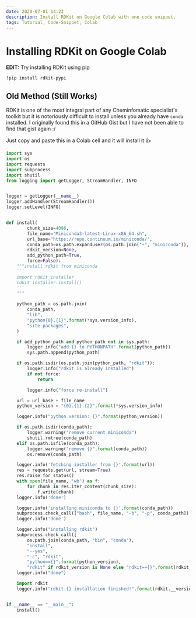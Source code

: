 ```yaml
---
date: 2020-07-01 14:23
description: Install RDKit on Google Colab with one code snippet.
tags: Tutorial, Code-Snippet, Colab
---
```


# Installing RDKit on Google Colab

**EDIT:** Try installing RDKit using pip

```
!pip install rdkit-pypi

```

## Old Method (Still Works)


RDKit is one of the most integral part of any Cheminfomatic specialist's toolkit but it is notoriously difficult to install unless you already have `conda` installed. I originally found this in a GitHub Gist but I have not been able to find that gist again :/ 

Just copy and paste this in a Colab cell and it will install it 👍

```python
import sys
import os
import requests
import subprocess
import shutil
from logging import getLogger, StreamHandler, INFO


logger = getLogger(__name__)
logger.addHandler(StreamHandler())
logger.setLevel(INFO)


def install(
        chunk_size=4096,
        file_name="Miniconda3-latest-Linux-x86_64.sh",
        url_base="https://repo.continuum.io/miniconda/",
        conda_path=os.path.expanduser(os.path.join("~", "miniconda")),
        rdkit_version=None,
        add_python_path=True,
        force=False):
    """install rdkit from miniconda
    ```
    import rdkit_installer
    rdkit_installer.install()
    ```
    """

    python_path = os.path.join(
        conda_path,
        "lib",
        "python{0}.{1}".format(*sys.version_info),
        "site-packages",
    )

    if add_python_path and python_path not in sys.path:
        logger.info("add {} to PYTHONPATH".format(python_path))
        sys.path.append(python_path)

    if os.path.isdir(os.path.join(python_path, "rdkit")):
        logger.info("rdkit is already installed")
        if not force:
            return

        logger.info("force re-install")

    url = url_base + file_name
    python_version = "{0}.{1}.{2}".format(*sys.version_info)

    logger.info("python version: {}".format(python_version))

    if os.path.isdir(conda_path):
        logger.warning("remove current miniconda")
        shutil.rmtree(conda_path)
    elif os.path.isfile(conda_path):
        logger.warning("remove {}".format(conda_path))
        os.remove(conda_path)

    logger.info('fetching installer from {}'.format(url))
    res = requests.get(url, stream=True)
    res.raise_for_status()
    with open(file_name, 'wb') as f:
        for chunk in res.iter_content(chunk_size):
            f.write(chunk)
    logger.info('done')

    logger.info('installing miniconda to {}'.format(conda_path))
    subprocess.check_call(["bash", file_name, "-b", "-p", conda_path])
    logger.info('done')

    logger.info("installing rdkit")
    subprocess.check_call([
        os.path.join(conda_path, "bin", "conda"),
        "install",
        "--yes",
        "-c", "rdkit",
        "python=={}".format(python_version),
        "rdkit" if rdkit_version is None else "rdkit=={}".format(rdkit_version)])
    logger.info("done")

    import rdkit
    logger.info("rdkit-{} installation finished!".format(rdkit.__version__))


if __name__ == "__main__":
    install()
```
